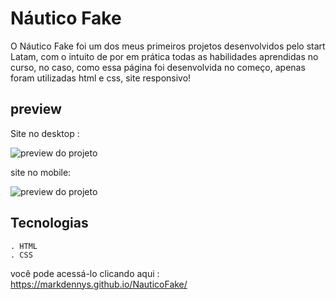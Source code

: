 # Náutico Fake

O Náutico Fake foi um dos meus primeiros projetos desenvolvidos pelo start Latam, com o intuito de por em prática todas as habilidades aprendidas no curso, no caso, como essa página foi desenvolvida no começo, apenas foram utilizadas html e css, site responsivo!

## preview
Site no desktop : 

![preview do projeto ](https://i.imgur.com/UtGgekp.png)


site no mobile: 

![preview do projeto ](https://i.imgur.com/xdxiZFX.png)

## Tecnologias

```
. HTML 
. CSS

```
você pode acessá-lo clicando aqui : https://markdennys.github.io/NauticoFake/
